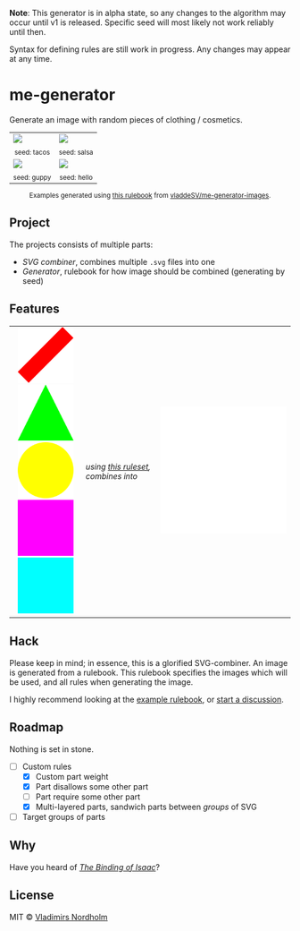 **Note**: This generator is in alpha state, so any changes to the algorithm may occur until v1 is released. Specific seed will most likely not work reliably until then.

Syntax for defining rules are still work in progress. Any changes may appear at any time.

# me-generator
Generate an image with random pieces of clothing / cosmetics.

<table>
  <tr>
    <td>
      <a href="https://generator.vladde.me/?seed=tacos"><img src="https://generator.vladde.me/?seed=tacos"></a>
      <div align="center"><sub>seed: tacos</sub></div>
    </td>
    <td>
      <a href="https://generator.vladde.me/?seed=salsa"><img src="https://generator.vladde.me/?seed=salsa"></a>
      <div align="center"><sub>seed: salsa</sub></div>
    </td>
  </tr>
  <tr>
    <td>
      <a href="https://generator.vladde.me/?seed=guppy"><img src="https://generator.vladde.me/?seed=guppy"></a>
      <div align="center"><sub>seed: guppy</sub></div>
    </td>
    <td>
      <a href="https://generator.vladde.me/?seed=hello"><img src="https://generator.vladde.me/?seed=hello"></a>
      <div align="center"><sub>seed: hello</sub></div>
    </td>
  </tr>
</table>
<div align="center">
  <sub>

Examples generated using [this rulebook](https://github.com/vladdeSV/me-generator-images/blob/main/rulebook.json) from [vladdeSV/me-generator-images](https://github.com/vladdeSV/me-generator-images).

  </sub>
</div>

## Project
The projects consists of multiple parts:
- *SVG combiner*, combines multiple `.svg` files into one
- *Generator*, rulebook for how image should be combined (generating by seed)

## Features

<table width="100%">
    <tbody>
        <tr>
            <td align="center">
                <img width="100" height="100" src="./resource/example/red.svg" alt="">
                <img width="100" height="100" src="./resource/example/green.svg" alt="">
                <img width="100" height="100" src="./resource/example/yellow.svg" alt="">
                <br>
                <img width="100" height="100" src="./resource/example/magenta.svg" alt="">
                <img width="100" height="100" src="./resource/example/cyan.svg" alt="">
            </td>
            <td>
              <i>
                using <a href="./resource/example/rulebook.json">this ruleset</a>, combines into
              </i>
          </td>
            <td align="center">
                <img src="./resource/example/combined.svg?test=1" alt="">
            </td>
        </tr>
    </tbody>
</table>

## Hack
Please keep in mind; in essence, this is a glorified SVG-combiner. An image is generated from a rulebook. This rulebook specifies the images which will be used, and all rules when generating the image.

I highly recommend looking at the [example rulebook](https://github.com/vladdeSV/me-generator-images/blob/9984c360b9590fecf7120bb100297d3b573190fc/rulebook.json), or [start a discussion](https://github.com/vladdeSV/me-generator/discussions).

## Roadmap
Nothing is set in stone.
- [ ] Custom rules
   - [x] Custom part weight
   - [x] Part disallows some other part
   - [ ] Part require some other part
   - [x] Multi-layered parts, sandwich parts between *groups* of SVG
 - [ ] Target groups of parts

## Why
Have you heard of [*The Binding of Isaac*](https://store.steampowered.com/app/250900/The_Binding_of_Isaac_Rebirth/)?

## License
MIT © [Vladimirs Nordholm](https://github.com/vladdeSV)
